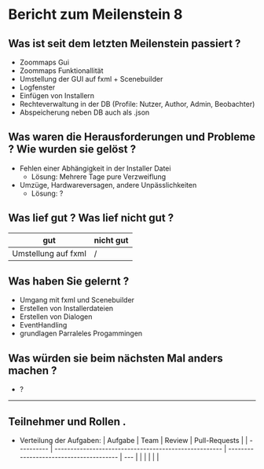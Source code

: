 # Bericht zum Meilenstein 8

## Was ist seit dem letzten Meilenstein passiert ?
- Zoommaps Gui
- Zoommaps Funktionallität
- Umstellung der GUI auf fxml + Scenebuilder
- Logfenster
- Einfügen von Installern
- Rechteverwaltung in der DB (Profile: Nutzer, Author, Admin, Beobachter)
- Abspeicherung neben DB auch als .json

## Was waren die Herausforderungen und Probleme ? Wie wurden sie gelöst ?
- Fehlen einer Abhängigkeit in der Installer Datei
    - Lösung: Mehrere Tage pure Verzweiflung
- Umzüge, Hardwareversagen, andere Unpässlichkeiten
    - Lösung: ?

## Was lief gut ? Was lief nicht gut ?
| gut                        | nicht gut                                                                               |
| -------------------------- | --------------------------------------------------------------------------------------- |
| Umstellung auf fxml | / |

## Was haben Sie gelernt ?
- Umgang mit fxml und Scenebuilder
- Erstellen von Installerdateien
- Erstellen von Dialogen
- EventHandling
- grundlagen Parraleles Progammingen

## Was würden sie beim nächsten Mal anders machen ?
- ?

---
## Teilnehmer und Rollen .

- Verteilung der Aufgaben:
    | Aufgabe    | Team                                                  | Review                                  | Pull-Requests |
    | ---------- | ----------------------------------------------------- | --------------------------------------- | --- |
    | | | | |